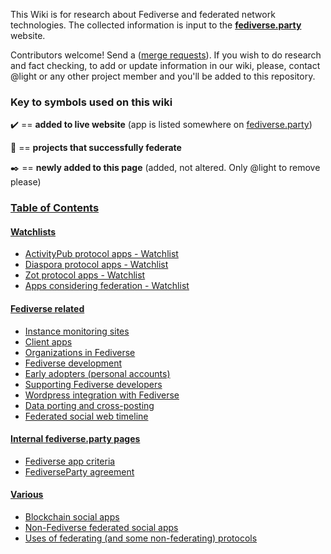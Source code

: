 This Wiki is for research about Fediverse and federated network technologies. The collected information is input to the [**fediverse.party**](https://fediverse.party) website.

Contributors welcome! Send a ([merge requests](https://git.feneas.org/feneas/fediverse/blob/master/CONTRIBUTING.md)). If you wish to do research and fact checking, to add or update information in our wiki, please, contact @light or any other project member and you'll be added to this repository.

### Key to symbols used on this wiki

:heavy_check_mark: == **added to live website** (app is listed somewhere on [fediverse.party](https://fediverse.party))

:tada: == **projects that successfully federate**

:black_nib: == **newly added to this page** (added, not altered. Only @light to remove please)

### [Table of Contents](#toc)
#### [Watchlists](#watchlists)
* [ActivityPub protocol apps - Watchlist](https://git.feneas.org/feneas/fediverse/-/wikis/watchlist-for-activitypub-apps)
* [Diaspora protocol apps - Watchlist](https://git.feneas.org/feneas/fediverse/-/wikis/watchlist-for-Diaspora-protocol-apps)
* [Zot protocol apps - Watchlist](https://git.feneas.org/feneas/fediverse/-/wikis/watchlist-for-Zot-apps)
* [Apps considering federation - Watchlist](https://git.feneas.org/feneas/fediverse/-/wikis/considering-federation-watchlist)

#### [Fediverse related](#Fediverse-related)
* [Instance monitoring sites](https://git.feneas.org/feneas/fediverse/-/wikis/instance-monitoring-sites)
* [Client apps](https://git.feneas.org/feneas/fediverse/-/wikis/watchlist-for-client-apps)
* [Organizations in Fediverse](https://git.feneas.org/feneas/fediverse/-/wikis/Organizations-supporting-federated-social-software)
* [Fediverse development](https://git.feneas.org/feneas/fediverse/-/wikis/Fediverse-development)
* [Early adopters (personal accounts)](https://git.feneas.org/feneas/fediverse/-/wikis/Early-adopters-(personal-accounts))
* [Supporting Fediverse developers](https://git.feneas.org/feneas/fediverse/-/wikis/contributing-to-fediverse-developers)
* [Wordpress integration with Fediverse](https://git.feneas.org/feneas/fediverse/-/wikis/Wordpress-integration-with-Fediverse)
* [Data porting and cross-posting](https://git.feneas.org/feneas/fediverse/-/wikis/data-porting-and-cross-posting-watchlist)
* [Federated social web timeline](https://git.feneas.org/feneas/fediverse/-/wikis/Federated-Social-Web-Timeline)

#### [Internal fediverse.party pages](internal-fediverseparty-pages)
* [Fediverse app criteria](https://git.feneas.org/feneas/fediverse/-/wikis/Fediverse-app-criteria)
* [FediverseParty agreement](https://git.feneas.org/feneas/fediverse/-/wikis/FediverseParty-agreement)

#### [Various](#various)
* [Blockchain social apps](https://git.feneas.org/feneas/fediverse/-/wikis/blockchain-social-apps)
* [Non-Fediverse federated social apps](https://git.feneas.org/feneas/fediverse/-/wikis/non-fediverse-federated-social-apps)
* [Uses of federating (and some non-federating) protocols](https://git.feneas.org/feneas/fediverse/-/wikis/uses-of-various-federating-(and-some-non-federating)-protocols)